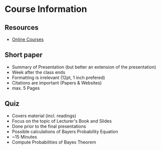 # Course Information

## Resources
- [Online Courses](https://www.fast.ai/)

## Short paper
- Summary of Presentation (but better an extension of the presentation)
- Week after the class ends
- Formatting is irrelevant (12pt, 1 inch prefered)
- Citations are important (Papers & Websites)
- max. 5 Pages

## Quiz
- Covers material (incl. readings)
- Focus on the topic of Lecturer's Book and Slides
- Done prior to the final presentations
- Possible calculations of Bayers Probability Equation
- ~15 Minutes
- Compute Probabilities of Bayes Theorem
